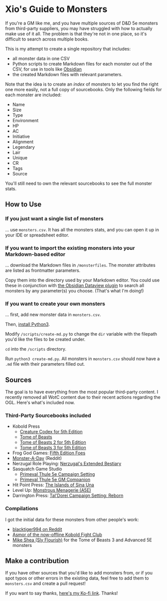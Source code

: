 # Xio's Guide to Monsters

If you're a GM like me, and you have multiple sources of D&D 5e monsters from third-party suppliers, you may have struggled with how to actually make use of it all. The problem is that they're not in one place, so it's difficult to search across multiple books.

This is my attempt to create a single repository that includes:
- all monster data in one CSV
- Python scripts to create Markdown files for each monster out of the CSV, for use in tools like [Obsidian](https://obsidian.md)
- the created Markdown files with relevant parameters.

Note that the idea is to create an _index_ of monsters to let you find the right one more easily, not a full copy of sourcebooks. Only the following fields for each monster are included:
- Name
- Size
- Type
- Environment
- HP
- AC
- Initiative
- Alignment
- Legendary
- Lair
- Unique
- CR
- Tags
- Source

You'll still need to own the relevant sourcebooks to see the full monster stats.

## How to Use

### If you just want a single list of monsters

... use `monsters.csv`. It has all the monsters stats, and you can open it up in your IDE or spreadsheet editor.

### If you want to import the existing monsters into your Markdown-based editor

... download the Markdown files in `/monsterfiles`. The monster attributes are listed as frontmatter parameters.

Copy them into the directory used by your Markdown editor. You could use these in conjunction with [the Obsidian Dataview plugin](https://blacksmithgu.github.io/obsidian-dataview/) to search all monsters by any parameter(s) you choose. (That's what I'm doing!)

### If you want to create your own monsters

... first, add new monster data in `monsters.csv`.

Then, [install Python3](https://www.python.org/downloads/).

Modify `/scripts/create-md.py` to change the `dir` variable with the filepath you'd like the files to be created under.

`cd` into the `/scripts` directory.

Run `python3 create-md.py`. All monsters in `monsters.csv` should now have a `.md` file with their parameters filled out.

## Sources

The goal is to have everything from the most popular third-party content. I recently removed all WotC content due to their recent actions regarding the OGL. Here's what's included now.

### Third-Party Sourcebooks included

- Kobold Press
  - [Creature Codex for 5th Edition](https://koboldpress.com/kpstore/product/creature-codex-for-5th-edition-dnd/)
  - [Tome of Beasts](https://koboldpress.com/kpstore/product/tome-of-beasts-for-5th-edition/)
  - [Tome of Beasts 2 for 5th Edition](https://koboldpress.com/kpstore/product/tome-of-beasts-2-for-5th-edition/)
  - [Tome of Beasts 3 for 5th Edition](https://koboldpress.com/kpstore/product/tome-of-beasts-3-for-5th-edition/)
- Frog God Games: [Fifth Edition Foes](https://www.froggodgames.com/product/fifth-edition-foes/)
- [Monster-A-Day](https://www.reddit.com/r/monsteraday/) (Reddit)
- Nerzugal Role Playing: [Nerzugal's Extended Bestiary](https://www.drivethrurpg.com/product/205000/Nerzugals-Extended-Bestiary)
- Sasquatch Game Studio
  - [Primeval Thule 5e Campaign Setting](https://www.drivethrurpg.com/product/168149/Primeval-Thule-5e-Campaign-Setting)
  - [Primeval Thule 5e GM Companion](https://www.drivethrurpg.com/product/168153/Primeval-Thule-5e-GM-Companion)
- Hit Point Press: [The Islands of Sina Una](https://hitpointpress.com/the-islands-of-sina-una-campaign-pdf/)
- Level Up: [Monstrous Menagerie (A5E)](https://enpublishingrpg.com/collections/level-up-advanced-5th-edition-a5e/products/level-up-monstrous-menagerie-a5e)
- Darrington Press: [Tal'Dorei Campaign Setting: Reborn](https://darringtonpress.com/now-available-taldorei-campaign-setting-reborn/)

### Compilations

I got the initial data for these monsters from other people's work:

- [blacktiger994 on Reddit](https://www.reddit.com/r/DnD/comments/m596w4/a_completely_organized_list_of_all_monsters_from/)
- [Asmor of the now-offline Kobold Fight Club](https://github.com/Asmor/5e-monsters)
- [Mike Shea (Sly Flourish)](https://slyflourish.com/) for the Tome of Beasts 3 and Advanced 5E monsters

## Make a contribution

If you have other sources that you'd like to add monsters from, or if you spot typos or other errors in the existing data, feel free to add them to `monsters.csv` and create a pull request!

If you want to say thanks, [here's my Ko-fi link](https://ko-fi.com/nicolevdh). Thanks!